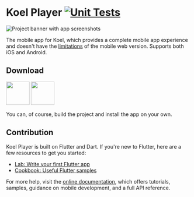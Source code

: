 # Koel Player [![Unit Tests](https://github.com/koel/player/actions/workflows/unit.yml/badge.svg)](https://github.com/koel/player/actions/workflows/unit.yml)

![Project banner with app screenshots](https://user-images.githubusercontent.com/8056274/126907246-9fa5c3c7-6bf1-4733-b36b-7b35d2db0bf6.jpg)

The mobile app for Koel, which provides a complete mobile app experience and doesn't have the 
[limitations](https://docs.koel.dev/#mobile-support-and-limitation) of the mobile web version. 
Supports both iOS and Android.

## Download

[<img src="https://user-images.githubusercontent.com/8056274/126906876-acd3784c-c984-40e0-a7f5-6d2a8194d294.png" height=64>](https://apps.apple.com/de/app/koel-player/id1576886982?l=en)
[<img src="https://user-images.githubusercontent.com/8056274/128632258-2077abef-7d99-4299-a286-ae13a3df6dca.png" height=64>](https://play.google.com/store/apps/details?id=phanan.koel.app)

You can, of course, build the project and install the app on your own.

## Contribution

Koel Player is built on Flutter and Dart. If you're new to Flutter, here are a few resources to get you started:

- [Lab: Write your first Flutter app](https://flutter.dev/docs/get-started/codelab)
- [Cookbook: Useful Flutter samples](https://flutter.dev/docs/cookbook)

For more help, visit the [online documentation](https://flutter.dev/docs), which offers tutorials,
samples, guidance on mobile development, and a full API reference.


